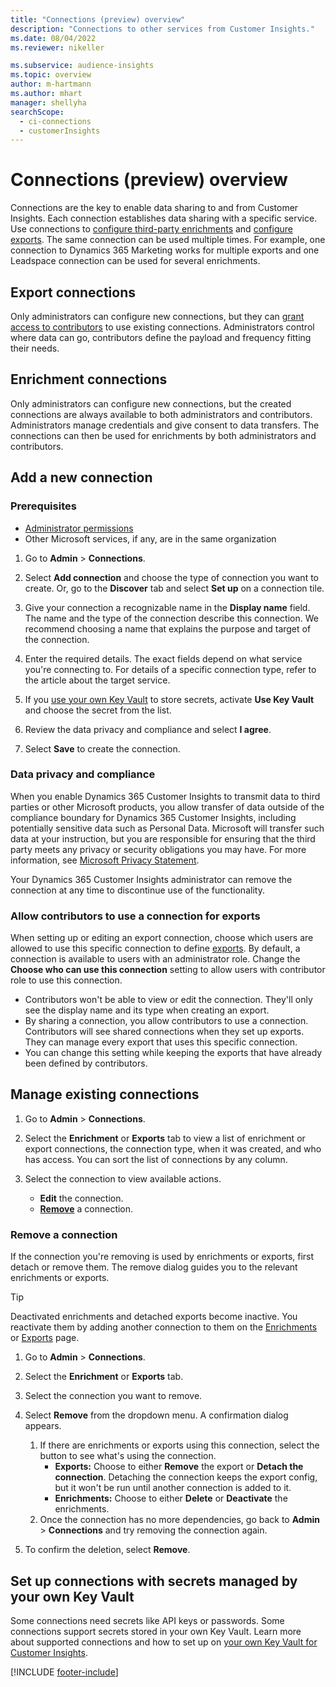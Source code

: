 ```yaml
---
title: "Connections (preview) overview"
description: "Connections to other services from Customer Insights."
ms.date: 08/04/2022
ms.reviewer: nikeller

ms.subservice: audience-insights
ms.topic: overview
author: m-hartmann
ms.author: mhart
manager: shellyha
searchScope: 
  - ci-connections
  - customerInsights
---
```


# Connections (preview) overview

Connections are the key to enable data sharing to and from Customer Insights. Each connection establishes data sharing with a specific service. Use connections to [configure third-party enrichments](enrichment-hub.md) and [configure exports](export-destinations.md). The same connection can be used multiple times. For example, one connection to Dynamics 365 Marketing works for multiple exports and one Leadspace connection can be used for several enrichments.

## Export connections

Only administrators can configure new connections, but they can [grant access to contributors](#allow-contributors-to-use-a-connection-for-exports) to use existing connections. Administrators control where data can go, contributors define the payload and frequency fitting their needs.

## Enrichment connections

Only administrators can configure new connections, but the created connections are always available to both administrators and contributors. Administrators manage credentials and give consent to data transfers. The connections can then be used for enrichments by both administrators and contributors.

## Add a new connection

### Prerequisites

- [Administrator permissions](permissions.md)
- Other Microsoft services, if any, are in the same organization

1. Go to **Admin** > **Connections**.

1. Select **Add connection** and choose the type of connection you want to create. Or, go to the **Discover** tab and select **Set up** on a connection tile.

1. Give your connection a recognizable name in the **Display name** field. The name and the type of the connection describe this connection. We recommend choosing a name that explains the purpose and target of the connection.

1. Enter the required details. The exact fields depend on what service you're connecting to. For details of a specific connection type, refer to the article about the target service.

1. If you [use your own Key Vault](use-azure-key-vault.md) to store secrets, activate **Use Key Vault** and choose the secret from the list.

1. Review the data privacy and compliance and select **I agree**.

1. Select **Save** to create the connection.

### Data privacy and compliance

When you enable Dynamics 365 Customer Insights to transmit data to third parties or other Microsoft products, you allow transfer of data outside of the compliance boundary for Dynamics 365 Customer Insights, including potentially sensitive data such as Personal Data. Microsoft will transfer such data at your instruction, but you are responsible for ensuring that the third party meets any privacy or security obligations you may have. For more information, see [Microsoft Privacy Statement](https://go.microsoft.com/fwlink/?linkid=396732).

Your Dynamics 365 Customer Insights administrator can remove the connection at any time to discontinue use of the functionality.

### Allow contributors to use a connection for exports

When setting up or editing an export connection, choose which users are allowed to use this specific connection to define [exports](export-destinations.md). By default, a connection is available to users with an administrator role. Change the **Choose who can use this connection** setting to allow users with contributor role to use this connection.

- Contributors won't be able to view or edit the connection. They'll only see the display name and its type when creating an export.
- By sharing a connection, you allow contributors to use a connection. Contributors will see shared connections when they set up exports. They can manage every export that uses this specific connection.
- You can change this setting while keeping the exports that have already been defined by contributors.

## Manage existing connections

1. Go to **Admin** > **Connections**.

1. Select the **Enrichment** or **Exports** tab to view a list of enrichment or export connections, the connection type, when it was created, and who has access. You can sort the list of connections by any column.

1. Select the connection to view available actions.

   - **Edit** the connection.
   - [**Remove**](#remove-a-connection) a connection.

### Remove a connection

If the connection you're removing is used by enrichments or exports, first detach or remove them. The remove dialog guides you to the relevant enrichments or exports.

> [!TIP]
> Deactivated enrichments and detached exports become inactive. You reactivate them by adding another connection to them on the [Enrichments](enrichment-hub.md) or [Exports](export-destinations.md) page.

1. Go to **Admin** > **Connections**.

1. Select the **Enrichment** or **Exports** tab.

1. Select the connection you want to remove.

1. Select **Remove** from the dropdown menu. A confirmation dialog appears.

   1. If there are enrichments or exports using this connection, select the button to see what's using the connection.
      - **Exports:** Choose to either **Remove** the export or **Detach the connection**. Detaching the connection keeps the export config, but it won't be run until another connection is added to it.
      - **Enrichments:** Choose to either **Delete** or **Deactivate** the enrichments.
   1. Once the connection has no more dependencies, go back to **Admin** > **Connections** and try removing the connection again.

1. To confirm the deletion, select **Remove**.

## Set up connections with secrets managed by your own Key Vault

Some connections need secrets like API keys or passwords. Some connections support secrets stored in your own Key Vault. Learn more about supported connections and how to set up on [your own Key Vault for Customer Insights](use-azure-key-vault.md).

[!INCLUDE [footer-include](includes/footer-banner.md)]
